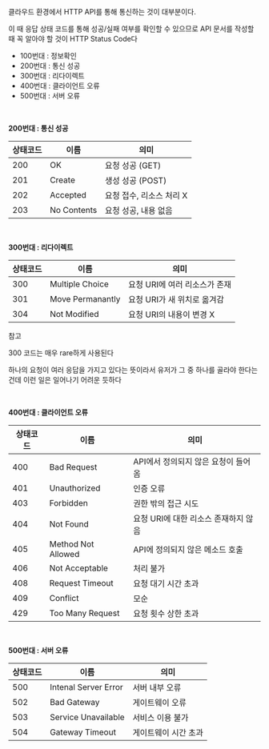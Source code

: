 클라우드 환경에서 HTTP API를 통해 통신하는 것이 대부분이다.

이 때 응답 상태 코드를 통해 성공/실패 여부를 확인할 수 있으므로 API 문서를 작성할 때 꼭 알아야 할 것이 HTTP Status Code다

- 100번대 : 정보확인
- 200번대 : 통신 성공
- 300번대 : 리다이렉트
- 400번대 : 클라이언트 오류
- 500번대 : 서버 오류

<br>

**200번대 : 통신 성공**

| 상태코드 | 이름 | 의미 |
| --- | --- | --- |
| 200 | OK | 요청 성공 (GET) |
| 201 | Create | 생성 성공 (POST) |
| 202 | Accepted | 요청 접수, 리소스 처리 X |
| 203 | No Contents | 요청 성공, 내용 없음 |

<br>

**300번대 : 리다이렉트**

| 상태코드 | 이름 | 의미 |
| --- | --- | --- |
| 300 | Multiple Choice | 요청 URI에 여러 리소스가 존재 |
| 301 | Move Permanantly | 요청 URI가 새 위치로 옮겨감 |
| 304 | Not Modified | 요청 URI의 내용이 변경 X |

참고

300 코드는 매우 rare하게 사용된다

하나의 요청이 여러 응답을 가지고 있다는 뜻이라서 유저가 그 중 하나를 골라야 한다는 건데 이런 일은 일어나기 어려운 듯하다

<br>

**400번대 : 클라이언트 오류**

| 상태코드 | 이름 | 의미 |
| --- | --- | --- |
| 400 | Bad Request | API에서 정의되지 않은 요청이 들어옴 |
| 401 | Unauthorized | 인증 오류 |
| 403 | Forbidden | 권한 밖의 접근 시도 |
| 404 | Not Found | 요청 URI에 대한 리소스 존재하지 않음 |
| 405 | Method Not Allowed | API에 정의되지 않은 메소드 호출 |
| 406 | Not Acceptable | 처리 불가 |
| 408 | Request Timeout | 요청 대기 시간 초과 |
| 409 | Conflict | 모순 |
| 429 | Too Many Request | 요청 횟수 상한 초과 |

<br>

**500번대 : 서버 오류**

| 상태코드 | 이름 | 의미 |
| --- | --- | --- |
| 500 | Intenal Server Error | 서버 내부 오류 |
| 502 | Bad Gateway | 게이트웨이 오류 |
| 503 | Service Unavailable | 서비스 이용 불가 |
| 504 | Gateway Timeout | 게이트웨이 시간 초과 |